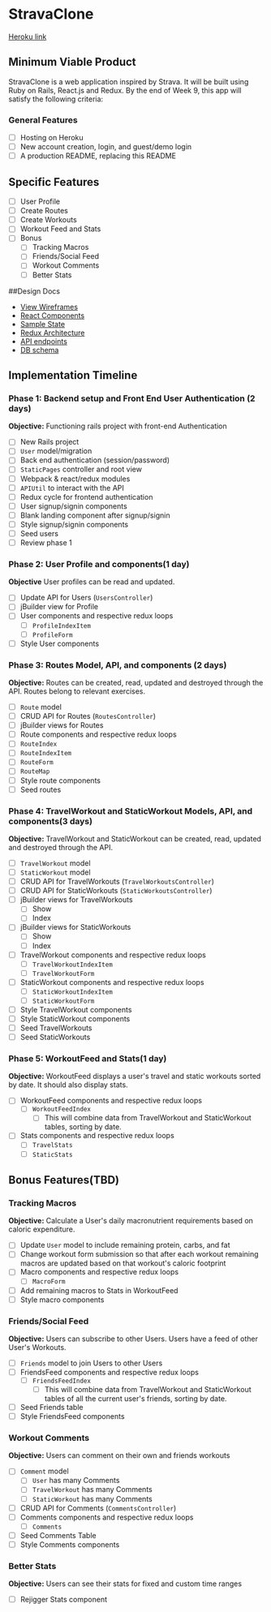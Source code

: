 # StravaClone

[Heroku link][heroku]

[heroku]: http://www.herokuapp.com

## Minimum Viable Product

StravaClone is a web application inspired by Strava. It will be built using Ruby on Rails, React.js and Redux. By the end of Week 9, this app will satisfy the following criteria:

### General Features

- [ ] Hosting on Heroku
- [ ] New account creation, login, and guest/demo login
- [ ] A production README, replacing this README

## Specific Features

- [ ] User Profile
- [ ] Create Routes
- [ ] Create Workouts
- [ ] Workout Feed and Stats
- [ ] Bonus
  - [ ] Tracking Macros
  - [ ] Friends/Social Feed
  - [ ] Workout Comments
  - [ ] Better Stats

##Design Docs

* [View Wireframes][views]
* [React Components][components]
* [Sample State][sample-state]
* [Redux Architecture][redux-structure]
* [API endpoints][api-endpoints]
* [DB schema][schema]

[views]: docs/views.md
[components]: docs/components.md
[sample-state]: docs/sample-state.md
[redux-structure]: docs/redux-structure.md
[api-endpoints]: docs/api-endpoints.md
[schema]: docs/schema.md

## Implementation Timeline

### Phase 1: Backend setup and Front End User Authentication (2 days)

**Objective:** Functioning rails project with front-end Authentication

- [ ] New Rails project
- [ ] `User` model/migration
- [ ] Back end authentication (session/password)
- [ ] `StaticPages` controller and root view
- [ ] Webpack & react/redux modules
- [ ] `APIUtil` to interact with the API
- [ ] Redux cycle for frontend authentication
- [ ] User signup/signin components
- [ ] Blank landing component after signup/signin
- [ ] Style signup/signin components
- [ ] Seed users
- [ ] Review phase 1

### Phase 2: User Profile and components(1 day)

**Objective** User profiles can be read and updated.

- [ ] Update API for Users (`UsersController`)
- [ ] jBuilder view for Profile
- [ ] User components and respective redux loops
  - [ ] `ProfileIndexItem`
  - [ ] `ProfileForm`
- [ ] Style User components

### Phase 3: Routes Model, API, and components (2 days)

**Objective:** Routes can be created, read, updated and destroyed through the API. Routes belong to relevant exercises.

- [ ] `Route` model
- [ ] CRUD API for Routes (`RoutesController`)
- [ ] jBuilder views for Routes
- [ ] Route components and respective redux loops
- [ ] `RouteIndex`
- [ ] `RouteIndexItem`
- [ ] `RouteForm`
- [ ] `RouteMap`
- [ ] Style route components
- [ ] Seed routes

### Phase 4: TravelWorkout and StaticWorkout Models, API, and components(3 days)

**Objective:** TravelWorkout and StaticWorkout can be created, read, updated and destroyed through the API.

- [ ] `TravelWorkout` model
- [ ] `StaticWorkout` model
- [ ] CRUD API for TravelWorkouts (`TravelWorkoutsController`)
- [ ] CRUD API for StaticWorkouts (`StaticWorkoutsController`)
- [ ] jBuilder views for TravelWorkouts
  - [ ] Show
  - [ ] Index
- [ ] jBuilder views for StaticWorkouts
  - [ ] Show
  - [ ] Index
- [ ] TravelWorkout components and respective redux loops
  - [ ] `TravelWorkoutIndexItem`
  - [ ] `TravelWorkoutForm`
- [ ] StaticWorkout components and respective redux loops
  - [ ] `StaticWorkoutIndexItem`
  - [ ] `StaticWorkoutForm`
- [ ] Style TravelWorkout components
- [ ] Style StaticWorkout components
-  [ ] Seed TravelWorkouts
- [ ] Seed StaticWorkouts

### Phase 5: WorkoutFeed and Stats(1 day)

**Objective:** WorkoutFeed displays a user's travel and static workouts sorted by date. It should also display stats.

- [ ] WorkoutFeed components and respective redux loops
  - [ ] `WorkoutFeedIndex`
    - [ ] This will combine data from TravelWorkout and StaticWorkout tables, sorting by date.
- [ ] Stats components and respective redux loops
  - [ ] `TravelStats`
  - [ ] `StaticStats`

## Bonus Features(TBD)

### Tracking Macros

**Objective:** Calculate a User's daily macronutrient requirements based on caloric expenditure.

- [ ] Update `User` model to include remaining protein, carbs, and fat
- [ ] Change workout form submission so that after each workout remaining macros are updated based on that workout's caloric footprint
- [ ] Macro components and respective redux loops
  - [ ] `MacroForm`
- [ ] Add remaining macros to Stats in WorkoutFeed
- [ ] Style macro components

### Friends/Social Feed

**Objective:** Users can subscribe to other Users. Users have a feed of other User's Workouts.

- [ ] `Friends` model to join Users to other Users
- [ ] FriendsFeed components and respective redux loops
  - [ ] `FriendsFeedIndex`
    - [ ] This will combine data from TravelWorkout and StaticWorkout tables of all the current user's friends, sorting by date.
- [ ] Seed Friends table
- [ ] Style FriendsFeed components

### Workout Comments

**Objective:** Users can comment on their own and friends workouts

- [ ] `Comment` model
  - [ ] `User` has many Comments
  - [ ] `TravelWorkout` has many Comments
  - [ ] `StaticWorkout` has many Comments
- [ ] CRUD API for Comments (`CommentsController`)
- [ ] Comments components and respective redux loops
  - [ ] `Comments`
- [ ] Seed Comments Table
- [ ] Style Comments components

### Better Stats

**Objective:** Users can see their stats for fixed and custom time ranges

- [ ] Rejigger Stats component
